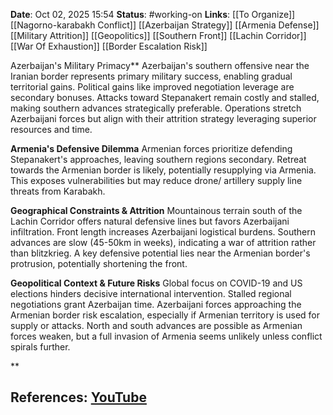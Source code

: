 **Date**: Oct 02, 2025 15:54
**Status**: #working-on
**Links**: [[To Organize]] [[Nagorno-karabakh Conflict]] [[Azerbaijan Strategy]] [[Armenia Defense]] [[Military Attrition]] [[Geopolitics]] [[Southern Front]] [[Lachin Corridor]] [[War Of Exhaustion]] [[Border Escalation Risk]]

Azerbaijan's Military Primacy**
Azerbaijan's southern offensive near the Iranian border represents primary military success, enabling gradual territorial gains. Political gains like improved negotiation leverage are secondary bonuses. Attacks toward Stepanakert remain costly and stalled, making southern advances strategically preferable. Operations stretch Azerbaijani forces but align with their attrition strategy leveraging superior resources and time.

**Armenia's Defensive Dilemma**
Armenian forces prioritize defending Stepanakert's approaches, leaving southern regions secondary. Retreat towards the Armenian border is likely, potentially resupplying via Armenia. This exposes vulnerabilities but may reduce drone/ artillery supply line threats from Karabakh.

**Geographical Constraints & Attrition**
Mountainous terrain south of the Lachin Corridor offers natural defensive lines but favors Azerbaijani infiltration. Front length increases Azerbaijani logistical burdens. Southern advances are slow (45-50km in weeks), indicating a war of attrition rather than blitzkrieg. A key defensive potential lies near the Armenian border's protrusion, potentially shortening the front.

**Geopolitical Context & Future Risks**
Global focus on COVID-19 and US elections hinders decisive international intervention. Stalled regional negotiations grant Azerbaijan time. Azerbaijani forces approaching the Armenian border risk escalation, especially if Armenian territory is used for supply or attacks. North and south advances are possible as Armenian forces weaken, but a full invasion of Armenia seems unlikely unless conflict spirals further.

**

## References: [YouTube](https://www.youtube.com/watch?v=jXMepRBEfyU)
